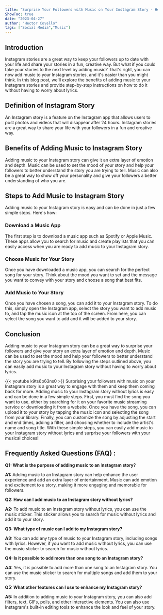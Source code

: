 ```yaml
---
title: "Surprise Your Followers with Music on Your Instagram Story - Here's How to Do it Without Lyrics!"
ShowToc: true 
date: "2023-04-27"
author: "Hector Covello" 
tags: ["Social Media","Music"]
---
```

## Introduction

Instagram stories are a great way to keep your followers up to date with your life and share your stories in a fun, creative way. But what if you could take your stories to the next level by adding music? That's right, you can now add music to your Instagram stories, and it's easier than you might think. In this blog post, we'll explore the benefits of adding music to your Instagram stories and provide step-by-step instructions on how to do it without having to worry about lyrics.

## Definition of Instagram Story

An Instagram story is a feature on the Instagram app that allows users to post photos and videos that will disappear after 24 hours. Instagram stories are a great way to share your life with your followers in a fun and creative way.

## Benefits of Adding Music to Instagram Story

Adding music to your Instagram story can give it an extra layer of emotion and depth. Music can be used to set the mood of your story and help your followers to better understand the story you are trying to tell. Music can also be a great way to show off your personality and give your followers a better understanding of who you are.

## Steps to Add Music to Instagram Story

Adding music to your Instagram story is easy and can be done in just a few simple steps. Here's how:

### Download a Music App

The first step is to download a music app such as Spotify or Apple Music. These apps allow you to search for music and create playlists that you can easily access when you are ready to add music to your Instagram story.

### Choose Music for Your Story

Once you have downloaded a music app, you can search for the perfect song for your story. Think about the mood you want to set and the message you want to convey with your story and choose a song that best fits.

### Add Music to Your Story

Once you have chosen a song, you can add it to your Instagram story. To do this, simply open the Instagram app, select the story you want to add music to, and tap the music icon at the top of the screen. From here, you can select the song you want to add and it will be added to your story.

## Conclusion

Adding music to your Instagram story can be a great way to surprise your followers and give your story an extra layer of emotion and depth. Music can be used to set the mood and help your followers to better understand the story you are trying to tell. By following the steps outlined above, you can easily add music to your Instagram story without having to worry about lyrics.

{{< youtube k9ts6p63ns0 >}} 
Surprising your followers with music on your Instagram story is a great way to engage with them and keep them coming back for more. Adding music to your Instagram story without lyrics is easy and can be done in a few simple steps. First, you must find the song you want to use, either by searching for it on your favorite music streaming service or downloading it from a website. Once you have the song, you can upload it to your story by tapping the music icon and selecting the song from your library. Finally, you can customize the song by adjusting the start and end times, adding a filter, and choosing whether to include the artist's name and song title. With these simple steps, you can easily add music to your Instagram story without lyrics and surprise your followers with your musical choices!

## Frequently Asked Questions (FAQ) :
**Q1: What is the purpose of adding music to an Instagram story?**

**A1:** Adding music to an Instagram story can help enhance the user experience and add an extra layer of entertainment. Music can add emotion and excitement to a story, making it more engaging and memorable for followers.

**Q2: How can I add music to an Instagram story without lyrics?**

**A2:** To add music to an Instagram story without lyrics, you can use the music sticker. This sticker allows you to search for music without lyrics and add it to your story.

**Q3: What type of music can I add to my Instagram story?**

**A3:** You can add any type of music to your Instagram story, including songs with lyrics. However, if you want to add music without lyrics, you can use the music sticker to search for music without lyrics.

**Q4: Is it possible to add more than one song to an Instagram story?**

**A4:** Yes, it is possible to add more than one song to an Instagram story. You can use the music sticker to search for multiple songs and add them to your story.

**Q5: What other features can I use to enhance my Instagram story?**

**A5:** In addition to adding music to your Instagram story, you can also add filters, text, GIFs, polls, and other interactive elements. You can also use Instagram's built-in editing tools to enhance the look and feel of your story.




